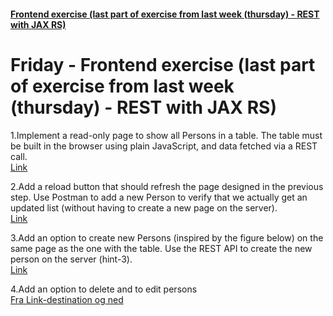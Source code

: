 #### [Frontend exercise (last part of exercise from last week (thursday) - REST with JAX RS)](https://docs.google.com/document/d/19km0ZoaAX0k_stnYOWfAZPd4wXbTGMWhme1xZopj-PA/edit)  

# Friday - Frontend exercise (last part of exercise from last week (thursday) - REST with JAX RS)  
 1.Implement a read-only page to show all Persons in a table. The table must be built in the browser using plain JavaScript, and data fetched via a REST call.  
[Link](https://github.com/cph-ms782/Review_week39/blob/8ddd3eb9e55dc80e14e376fa219c247aaf0743a2/5.Frontend-exercise/Frontend/src/index.js#L19)  

 2.Add a reload button that should refresh the page designed in the previous step. Use Postman to add a new Person to verify that we actually get an updated list (without having to create a new page on the server).  
[Link](https://github.com/cph-ms782/Review_week39/blob/8ddd3eb9e55dc80e14e376fa219c247aaf0743a2/5.Frontend-exercise/Frontend/src/index.js#L9)  

 3.Add an option to create new Persons (inspired by the figure below) on the same page as the one with the table. Use the REST API to create the new person on the server (hint-3).  
[Link](https://github.com/cph-ms782/Review_week39/blob/8ddd3eb9e55dc80e14e376fa219c247aaf0743a2/5.Frontend-exercise/Frontend/src/index.js#L38)  

4.Add an option to delete and to edit persons  
[Fra Link-destination og ned](https://github.com/cph-ms782/Review_week39/blob/5c621ada55f7c575ddd2dd3f9eeeddc856a16747/5.Frontend-exercise/Frontend/src/index.js#L57)  
  
